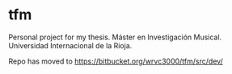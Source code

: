# tfm
Personal project for my thesis.
Máster en Investigación Musical.
Universidad Internacional de la Rioja.

Repo has moved to
https://bitbucket.org/wrvc3000/tfm/src/dev/

